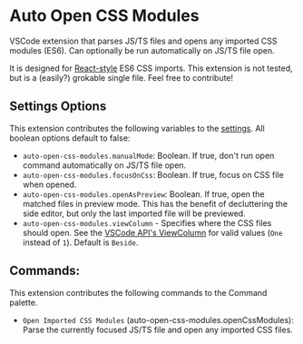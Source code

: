 # Auto Open CSS Modules 

VSCode extension that parses JS/TS files and opens any imported CSS modules (ES6). Can optionally be run automatically on JS/TS file open.

It is designed for [React-style](https://create-react-app.dev/docs/adding-a-css-modules-stylesheet/) ES6 CSS imports.
This extension is not tested, but is a (easily?) grokable single file. Feel free to contribute!

## Settings Options

This extension contributes the following variables to the [settings](https://code.visualstudio.com/docs/customization/userandworkspace).
All boolean options default to false:

- `auto-open-css-modules.manualMode`: Boolean. If true, don't run open command automatically on JS/TS file open.
- `auto-open-css-modules.focusOnCss`: Boolean. If true, focus on CSS file when opened.
- `auto-open-css-modules.openAsPreview`: Boolean. If true, open the matched files in preview mode. This has the benefit of decluttering the side editor, but only the last imported file will be previewed.
- `auto-open-css-modules.viewColumn` - Specifies where the CSS files should open. See the [VSCode API's ViewColumn](https://code.visualstudio.com/api/references/vscode-api#ViewColumn) for valid values (`One` instead of `1`). Default is `Beside`.

## Commands:

This extension contributes the following commands to the Command palette.

- `Open Imported CSS Modules` (auto-open-css-modules.openCssModules): Parse the currently focused JS/TS file and open any imported CSS files. 